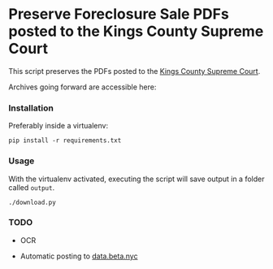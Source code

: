 # Preserve Foreclosure Sale PDFs posted to the Kings County Supreme Court

This script preserves the PDFs posted to the [Kings County Supreme Court][].

  [Kings County Supreme Court]: http://www.nycourts.gov/courts/2jd/kings/civil/foreclosuresales.shtml 

Archives going forward are accessible here:


### Installation

Preferably inside a virtualenv:

    pip install -r requirements.txt

### Usage

With the virtualenv activated, executing the script will save output in
a folder called `output`.

    ./download.py

### TODO

* OCR
* Automatic posting to [data.beta.nyc][]

  [data.beta.nyc]: http://data.beta.nyc
